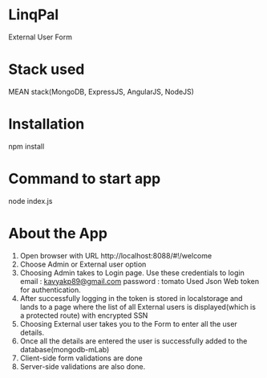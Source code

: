 # LinqPal
External User Form

# Stack used
MEAN stack(MongoDB, ExpressJS, AngularJS, NodeJS)

# Installation
npm install

# Command to start app
node index.js

# About the App
1. Open browser with URL http://localhost:8088/#!/welcome
2. Choose Admin or External user option
3. Choosing Admin takes to Login page. Use these credentials to login
     email : kavyakp89@gmail.com
     password : tomato
   Used Json Web token for authentication.     
4. After successfully logging in the token is stored in localstorage and lands to a page where the list of all External users is displayed(which is a protected route) with encrypted SSN
5. Choosing External user takes you to the Form to enter all the user details.
6. Once all the details are entered the user is successfully added to the database(mongodb-mLab)
7. Client-side form validations are done
8. Server-side validations are also done.
